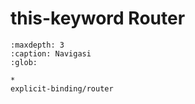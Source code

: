 # this-keyword Router
```{toctree}
:maxdepth: 3
:caption: Navigasi
:glob:

*
explicit-binding/router
```
